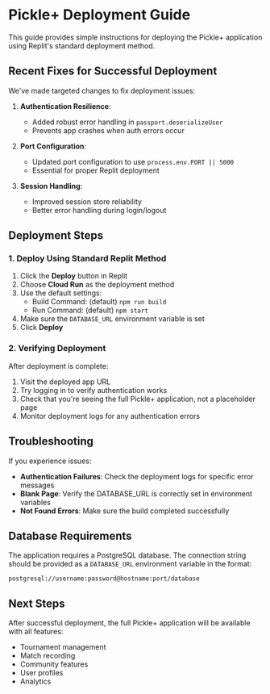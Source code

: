 # Pickle+ Deployment Guide

This guide provides simple instructions for deploying the Pickle+ application using Replit's standard deployment method.

## Recent Fixes for Successful Deployment

We've made targeted changes to fix deployment issues:

1. **Authentication Resilience**:
   - Added robust error handling in `passport.deserializeUser`
   - Prevents app crashes when auth errors occur

2. **Port Configuration**:
   - Updated port configuration to use `process.env.PORT || 5000`
   - Essential for proper Replit deployment

3. **Session Handling**:
   - Improved session store reliability
   - Better error handling during login/logout

## Deployment Steps

### 1. Deploy Using Standard Replit Method

1. Click the **Deploy** button in Replit
2. Choose **Cloud Run** as the deployment method
3. Use the default settings:
   - Build Command: (default) `npm run build`
   - Run Command: (default) `npm start`
4. Make sure the `DATABASE_URL` environment variable is set
5. Click **Deploy**

### 2. Verifying Deployment

After deployment is complete:

1. Visit the deployed app URL
2. Try logging in to verify authentication works
3. Check that you're seeing the full Pickle+ application, not a placeholder page
4. Monitor deployment logs for any authentication errors

## Troubleshooting

If you experience issues:

- **Authentication Failures**: Check the deployment logs for specific error messages
- **Blank Page**: Verify the DATABASE_URL is correctly set in environment variables
- **Not Found Errors**: Make sure the build completed successfully

## Database Requirements

The application requires a PostgreSQL database. The connection string should be provided as a `DATABASE_URL` environment variable in the format:
```
postgresql://username:password@hostname:port/database
```

## Next Steps

After successful deployment, the full Pickle+ application will be available with all features:
- Tournament management
- Match recording
- Community features
- User profiles
- Analytics